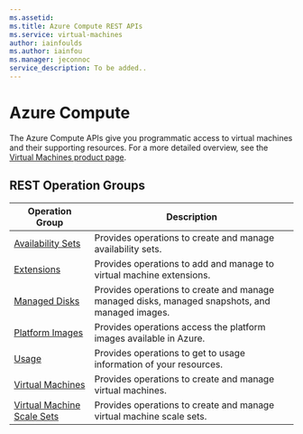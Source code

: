 ```yaml
---
ms.assetid: 
ms.title: Azure Compute REST APIs
ms.service: virtual-machines
author: iainfoulds
ms.author: iainfou
ms.manager: jeconnoc
service_description: To be added..
---
```



# Azure Compute

The Azure Compute APIs give you programmatic access to virtual machines and their supporting resources. For a more detailed overview, see the [Virtual Machines product page](https://azure.microsoft.com/services/virtual-machines).

## REST Operation Groups

| Operation Group | Description |
|-----------------|-------------|
| [Availability Sets](../../docs-ref-autogen/compute/AvailabilitySets.yml) | Provides operations to create and manage availability sets. |
| [Extensions](../../docs-ref-autogen/compute/VirtualMachineExtensions.yml) | Provides operations to add and manage to virtual machine extensions. |
| [Managed Disks](../../docs-ref-autogen/compute/Disks.yml) | Provides operations to create and manage managed disks, managed snapshots, and managed images.
| [Platform Images](../../docs-ref-autogen/compute/Images.yml) | Provides operations access the platform images available in Azure. |
| [Usage](../../docs-ref-autogen/compute/Usage.yml) | Provides operations to get to usage information of your resources. |
| [Virtual Machines](../../docs-ref-autogen/compute/VirtualMachines.yml) | Provides operations to create and manage virtual machines. |
| [Virtual Machine Scale Sets](../../docs-ref-autogen/compute/VirtualMachineScaleSets.yml) | Provides operations to create and manage virtual machine scale sets. |
